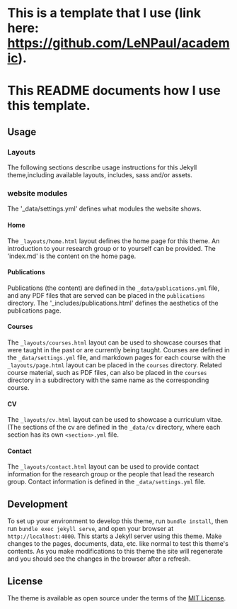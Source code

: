 # This is a template that I use (link here: https://github.com/LeNPaul/academic). 

# This README documents how I use this template.

## Usage

### Layouts

The following sections describe usage instructions for this Jekyll theme,including available layouts, includes, sass and/or assets.

### website modules

The '_data/settings.yml' defines what modules the website shows.

#### Home

The `_layouts/home.html` layout defines the home page for this theme. An introduction to your research group or to yourself can be provided.
The 'index.md' is the content on the home page.

#### Publications

Publications (the content) are defined in the `_data/publications.yml` file, and any PDF files that are served can be placed in the `publications` directory.
The '_includes/publications.html' defines the aesthetics of the publications page.

#### Courses

The `_layouts/courses.html` layout can be used to showcase courses that were taught in the past or are currently being taught. Courses are defined in the `_data/settings.yml` file, and markdown pages for each course with the `_layouts/page.html` layout can be placed in the `courses` directory. Related course material, such as PDF files, can also be placed in the `courses` directory in a subdirectory with the same name as the corresponding course.

#### CV

The `_layouts/cv.html` layout can be used to showcase a curriculum vitae. (The sections of the cv are defined in the `_data/cv` directory, where each section has its own `<section>.yml` file.

#### Contact

The `_layouts/contact.html` layout can be used to provide contact information for the research group or the people that lead the research group. Contact information is defined in the `_data/settings.yml` file.

## Development

To set up your environment to develop this theme, run `bundle install`, then run `bundle exec jekyll serve`, and open your browser at `http://localhost:4000`. This starts a Jekyll server using this theme. Make changes to the pages, documents, data, etc. like normal to test this theme's contents. As you make modifications to this theme the site will regenerate and you should see the changes in the browser after a refresh.

## License

The theme is available as open source under the terms of the [MIT License](https://opensource.org/licenses/MIT).
